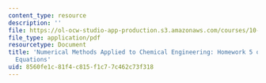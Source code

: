 ```yaml
---
content_type: resource
description: ''
file: https://ol-ocw-studio-app-production.s3.amazonaws.com/courses/10-34-numerical-methods-applied-to-chemical-engineering-fall-2015/8560fe1c81f4c815f1c77c462c73f318_MIT10_34F15_Homework5_v1.pdf
file_type: application/pdf
resourcetype: Document
title: 'Numerical Methods Applied to Chemical Engineering: Homework 5 on Differential-Algebraic
  Equations'
uid: 8560fe1c-81f4-c815-f1c7-7c462c73f318
---
```


